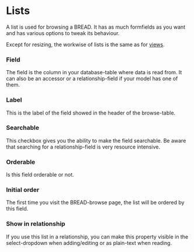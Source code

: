 # Lists

A list is used for browsing a BREAD. It has as much formfields as you want and has various options to tweak its behaviour.

Except for resizing, the workwise of lists is the same as for [views](views.md).

### Field

The field is the column in your database-table where data is read from. It can also be an accessor or a relationship-field if your model has one of them.

### Label

This is the label of the field showed in the header of the browse-table.

### Searchable

This checkbox gives you the ability to make the field searchable. Be aware that searching for a relationship-field is very resource intensive.

### Orderable

Is this field orderable or not.

### Initial order

The first time you visit the BREAD-browse page, the list will be ordered by this field.

### Show in relationship

If you use this list in a relationship, you can make this property visible in the select-dropdown when adding/editing or as plain-text when reading.

